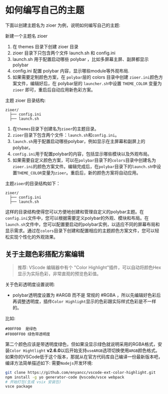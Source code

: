 # 如何编写自己的主题


下面以创建主题名为 zioer 为例，说明如何编写自己的主题:

新建一个主题名 zioer

1. 在 themes 目录下创建 zioer 目录
2. zioer 目录下只包含两个文件 launch.sh 和 config.ini
3. launch.sh 用于配置启动哪些 polybar ，比如多屏幕主屏、副屏都显示polybar
4. config.ini 配置 polybar 内容，显示哪些module等外观布局.
5. 如果需要定制颜色方案，在 `polybar`层的 colors 目录中创建 `zioer.ini`颜色方案文件，编辑好后，在 polybar层的 `launcher.sh`中设置 `THEME_COLOR` 变量为 `zioer` 即可，重启后自动应用新色彩方案。

主题 zioer 目录结构:
```
zioer/
  ├── config.ini
  ├── launch.sh
```


1. 在`themes`目录下创建名为`zioer`的主题目录。
2. `zioer`目录下包含两个文件：`launch.sh`和`config.ini`。
3. `launch.sh`用于配置启动哪些polybar，例如显示在主屏幕和副屏上的polybar。
4. `config.ini`用于配置polybar的内容，包括显示哪些模块以及外观布局。
5. 如果需要自定义颜色方案，可以在`polybar`目录下的`colors`目录中创建名为`zioer.ini`的颜色方案文件。编辑完成后，在`polybar`目录下的`launch.sh`中设置`THEME_COLOR`变量为`zioer`。重启后，新的颜色方案将自动应用。

主题`zioer`的目录结构如下：

```
zioer/
  ├── config.ini
  ├── launch.sh
```

这样的目录结构使得您可以方便地创建和管理自定义的polybar主题。在`config.ini`文件中，您可以根据需要定义polybar的外观、模块和布局。在`launch.sh`文件中，您可以配置要启动的polybar实例，以适应不同的屏幕布局和显示需求。通过在`colors`目录下创建和配置相应的主题颜色方案文件，您可以轻松实现个性化的外观效果。


## 关于主题色彩搭配方案编辑

>推荐: VScode 编辑器中有个 "Color Highlight"插件，可以自动将颜色Hex显示为实际色彩，非常直观的预览色彩值。

关于色彩透明度设置说明:
- polybar透明度设置为 #ARGB 而不是 常规的 #RGBA ，所以先编辑好色彩后再调整透明度，插件`Color Highlight`显示的色彩跟实际样式色彩是不一样的。

比如:
```
#00FF00  是绿色
#F000FF00 绿色带透明度

```
第二个颜色应该是带透明度绿色，但如果没显示绿色就说明采用的RGBA格式，安装`Color Hightlight` **v2.6.0**以后开始支持`useARGB`选项切换使用`ARGB`颜色格式。
如果你的VSCode低于这个版本，那就从在官方代码库自己编译一份最新版本吧，编译方法简单描述如下:
需要`Nodejs`开发环境:
```sh
git clone https://github.com/enyancc/vscode-ext-color-highlight.git
npm install -g yo generator-code @vscode/vsce webpack
# 开始打包(生成 vsix 安装包)
vsce package
```

